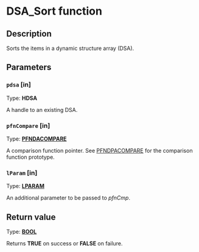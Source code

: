 # DSA_Sort function

## Description

Sorts the items in a dynamic structure array (DSA).

## Parameters

### `pdsa` [in]

Type: **HDSA**

A handle to an existing DSA.

### `pfnCompare` [in]

Type: **[PFNDACOMPARE](https://learn.microsoft.com/windows/desktop/api/dpa_dsa/nc-dpa_dsa-pfndacompare)**

A comparison function pointer. See [PFNDPACOMPARE](https://learn.microsoft.com/windows/desktop/api/dpa_dsa/nc-dpa_dsa-pfndacompare) for the comparison function prototype.

### `lParam` [in]

Type: **[LPARAM](https://learn.microsoft.com/windows/desktop/WinProg/windows-data-types)**

An additional parameter to be passed to *pfnCmp*.

## Return value

Type: **[BOOL](https://learn.microsoft.com/windows/desktop/WinProg/windows-data-types)**

Returns **TRUE** on success or **FALSE** on failure.